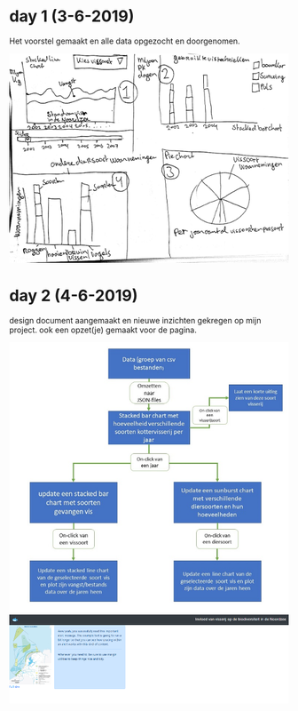 # day 1 (3-6-2019)
Het voorstel gemaakt en alle data opgezocht en doorgenomen.

![Diagram](/images/voorstel.png)

# day 2 (4-6-2019)
design document aangemaakt en nieuwe inzichten gekregen op mijn project. ook een opzet(je) gemaakt voor de pagina.

![Diagram](/images/diagram.png)
![Diagram](/images/page.png)

